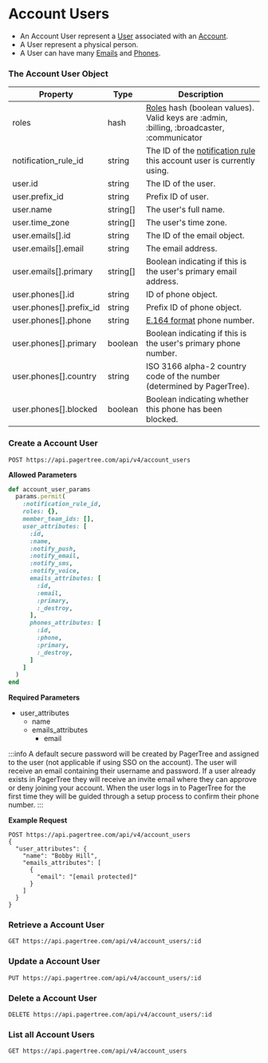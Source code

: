 # Account Users

* An Account User represent a [User](../users.md) associated with an [Account](../accounts.md).
* A User represent a physical person.
* A User can have many [Emails](../users.md#emails) and [Phones](../users.md#phone-numbers).

### The Account User Object

| Property                  | Type      | Description                                                                                                    |
| ------------------------- | --------- | -------------------------------------------------------------------------------------------------------------- |
| roles                     | hash      | [Roles](../users.md#roles) hash (boolean values). Valid keys are :admin, :billing, :broadcaster, :communicator |
| notification\_rule\_id    | string    | The ID of the [notification rule](notification-rules.md) this account user is currently using.                 |
| user.id                   | string    | The ID of the user.                                                                                            |
| user.prefix\_id           | string    | Prefix ID of user.                                                                                             |
| user.name                 | string\[] | The user's full name.                                                                                          |
| user.time\_zone           | string\[] | The user's time zone.                                                                                          |
| user.emails\[].id         | string    | The ID of the email object.                                                                                    |
| user.emails\[].email      | string    | The email address.                                                                                             |
| user.emails\[].primary    | string\[] | Boolean indicating if this is the user's primary email address.                                                |
| user.phones\[].id         | string    | ID of phone object.                                                                                            |
| user.phones\[].prefix\_id | string    | Prefix ID of phone object.                                                                                     |
| user.phones\[].phone      | string    | [E.164 format](https://www.twilio.com/docs/glossary/what-e164) phone number.                                   |
| user.phones\[].primary    | boolean   | Boolean indicating if this is the user's primary phone number.                                                 |
| user.phones\[].country    | string    | ISO 3166 alpha-2 country code of the number (determined by PagerTree).                                         |
| user.phones\[].blocked    | boolean   | Boolean indicating whether this phone has been blocked.                                                        |

### Create a Account User

```
POST https://api.pagertree.com/api/v4/account_users
```

**Allowed Parameters**

```ruby
def account_user_params
  params.permit(
    :notification_rule_id,
    roles: {},
    member_team_ids: [],
    user_attributes: [
      :id,
      :name,
      :notify_push,
      :notify_email,
      :notify_sms,
      :notify_voice,
      emails_attributes: [
        :id,
        :email,
        :primary,
        :_destroy,
      ],
      phones_attributes: [
        :id,
        :phone,
        :primary,
        :_destroy,
      ]
    ]
  )
end
```

**Required Parameters**

* user\_attributes
  * name
  * emails\_attributes
    * email

:::info
A default secure password will be created by PagerTree and assigned to the user (not applicable if using SSO on the account). The user will receive an email containing their username and password. If a user already exists in PagerTree they will receive an invite email where they can approve or deny joining your account. When the user logs in to PagerTree for the first time they will be guided through a setup process to confirm their phone number.
:::

**Example Request**

```
POST https://api.pagertree.com/api/v4/account_users
{
  "user_attributes": {
    "name": "Bobby Hill",
    "emails_attributes": [
      {
        "email": "[email protected]"
      }
    ]
  }
}
```

### Retrieve a Account User

```
GET https://api.pagertree.com/api/v4/account_users/:id
```

### Update a Account User

```
PUT https://api.pagertree.com/api/v4/account_users/:id
```

### Delete a Account User

```
DELETE https://api.pagertree.com/api/v4/account_users/:id
```

### List all Account Users

```
GET https://api.pagertree.com/api/v4/account_users
```

